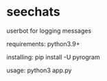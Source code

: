 # seechats
userbot for logging messages

requirements:
python3.9+

installing:
pip install -U pyrogram

usage:
python3 app.py
